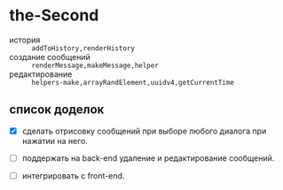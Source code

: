 # the-Second
<dl>
 <dt>история</dt>
 <dd><code>addToHistory,renderHistory</code></dd>

 <dt>создание сообщений</dt>
 <dd><code>renderMessage,makeMessage,helper</code></dd>

 <dt>редактирование</dt>
 <dd><code>helpers-make,arrayRandElement,uuidv4,getСurrentTime</code></dd>
</dl>

 ## список доделок 
- [x] сделать отрисовку сообщений при выборе любого диалога при нажатии на него.
- [ ] поддержать на back-end удаление и редактирование сообщений.
- [ ] интегрировать с front-end.

